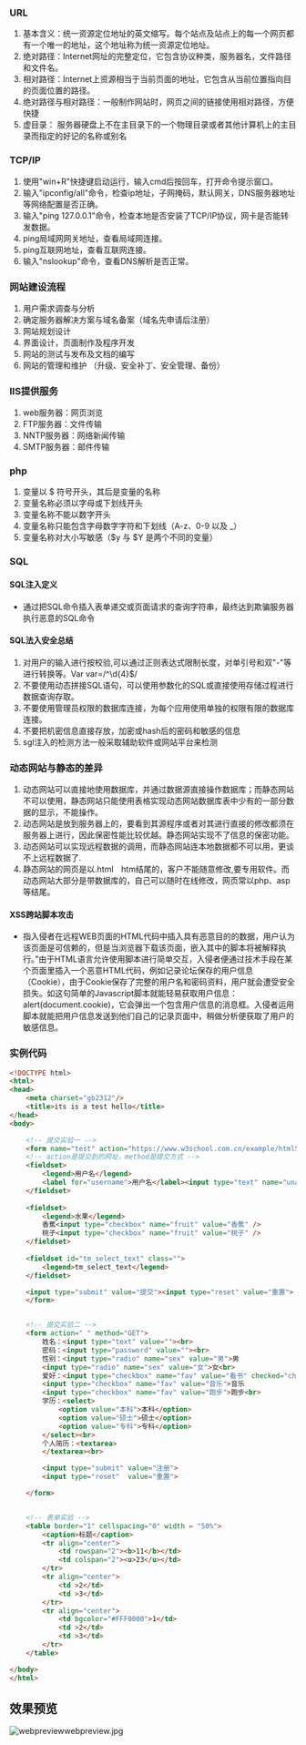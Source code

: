 ### URL

1. 基本含义：统一资源定位地址的英文缩写。每个站点及站点上的每一个网页都有一个唯一的地址，这个地址称为统一资源定位地址。
2. 绝对路径：Internet网址的完整定位，它包含协议种类，服务器名，文件路径和文件名。
3. 相对路径：Internet上资源相当于当前页面的地址，它包含从当前位置指向目的页面位置的路径。
4. 绝对路径与相对路径：一般制作网站时，网页之间的链接使用相对路径，方便快捷  
5. 虚目录： 服务器硬盘上不在主目录下的一个物理目录或者其他计算机上的主目录而指定的好记的名称或别名

###  TCP/IP
1. 使用"win+R"快捷键启动运行，输入cmd后按回车，打开命令提示窗口。
2. 输入"ipconfig/all"命令，检查ip地址，子网掩码，默认网关，DNS服务器地址等网络配置是否正确。
3. 输入"ping 127.0.0.1"命令，检查本地是否安装了TCP/IP协议，网卡是否能转发数据。
4. ping局域网网关地址，查看局域网连接。
5. ping互联网地址，查看互联网连接。
6. 输入"nslookup"命令，查看DNS解析是否正常。

###  网站建设流程
1. 用户需求调查与分析
2. 确定服务器解决方案与域名备案（域名先申请后注册）
3. 网站规划设计
4. 界面设计，页面制作及程序开发
3. 网站的测试与发布及文档的编写
4. 网站的管理和维护 （升级、安全补丁、安全管理、备份）

### IIS提供服务
1. web服务器：网页浏览
2. FTP服务器：文件传输
3. NNTP服务器：网络新闻传输
4. SMTP服务器：邮件传输

### php
1. 变量以 $ 符号开头，其后是变量的名称
2. 变量名称必须以字母或下划线开头
3. 变量名称不能以数字开头
4. 变量名称只能包含字母数字字符和下划线（A-z、0-9 以及 _）
5. 变量名称对大小写敏感（$y 与 $Y 是两个不同的变量）

### SQL
#### SQL注入定义
* 通过把SQL命令插入表单递交或页面请求的查询字符串，最终达到欺骗服务器执行恶意的SQL命令


#### SQL法入安全总结
1. 对用户的输入进行按校验,可以通过正则表达式限制长度，对单引号和双"-"等进行转换等。Var var=/^\d{4}$/
2. 不要使用动态拼接SQL语句，可以使用参数化的SQL或直接使用存储过程进行数据查询存取。
3. 不要使用管理员权限的数据库连接，为每个应用使用单独的权限有限的数据库连接。
4. 不要把机密信息直接存放，加密或hash后的密码和敏感的信息
5. sgl注入的检测方法一般采取辅助软件或网站平台来检测

###  动态网站与静态的差异
1. 动态网站可以直接地使用数据库，并通过数据源直接操作数据库；而静态网站不可以使用，静态网站只能使用表格实现动态网站数据库表中少有的一部分数据的显示，不能操作。
2. 动态网站是放到服务器上的，要看到其源程序或者对其进行直接的修改都须在服务器上进行，因此保密性能比较优越。静态网站实现不了信息的保密功能。
3. 动态网站可以实现远程数据的调用，而静态网站连本地数据都不可以用，更谈不上远程数据了.
4. 静态网站的网页是以.html　htm结尾的，客户不能随意修改,要专用软件。而动态网站大部分是带数据库的，自己可以随时在线修改，网页常以php、asp等结尾。


#### XSS跨站脚本攻击
* 指入侵者在远程WEB页面的HTML代码中插入具有恶意目的的数据，用户认为该页面是可信赖的，但是当浏览器下载该页面，嵌入其中的脚本将被解释执行。”由于HTML语言允许使用脚本进行简单交互，入侵者便通过技术手段在某个页面里插入一个恶意HTML代码，例如记录论坛保存的用户信息（Cookie），由于Cookie保存了完整的用户名和密码资料，用户就会遭受安全损失。如这句简单的Javascript脚本就能轻易获取用户信息：alert(document.cookie)，它会弹出一个包含用户信息的消息框。入侵者运用脚本就能把用户信息发送到他们自己的记录页面中，稍做分析便获取了用户的敏感信息。

### 实例代码
```html
<!DOCTYPE html>
<html>
<head>
    <meta charset="gb2312"/>
    <title>its is a test hello</title>
</head>
<body>

    <!-- 提交实验一 -->
    <form name="test" action="https://www.w3school.com.cn/example/html5/demo_form.asp" method="GET">
    <!-- action是提交到的网址，method是提交方式 -->
    <fieldset>
        <legend>用户名</legend>
        <label for="username">用户名</label><input type="text" name="uname" id="username"/>
    </fieldset>
    
    <fieldset>
        <legend>水果</legend>
        香蕉<input type="checkbox" name="fruit" value="香蕉" />
        桃子<input type="checkbox" name="fruit" value="桃子" />
    </fieldset>
    
    <fieldset id="tm_select_text" class="">
        <legend>tm_select_text</legend>
    </fieldset>

    <input type="submit" value="提交"><input type="reset" value="重置">
    </form>


    <!-- 提交实验二 -->
    <form action=" " method="GET">
        姓名：<input type="text" value=""><br>
        密码：<input type="password" value=""><br>    
        性别：<input type="radio" name="sex" value="男">男
        <input type="radio" name="sex" value="女">女<br>
        爱好：<input type="checkbox" name="fav" value="看书" checked="checked">看书
        <input type="checkbox" name="fav" value="音乐">音乐
        <input type="checkbox" name="fav" value="跑步">跑步<br>
        学历：<select>
            <option value="本科">本科</option>
            <option value="硕士">硕士</option>
            <option value="专科">专科</option>
        </select><br>
        个人简历：<textarea>
        </textarea><br>

        <input type="submit" value="注册">
        <input type="reset"  value="重置">

    </form>


    <!-- 表单实验 -->
    <table border="1" cellspacing="0" width = "50%">
        <caption>标题</caption>
        <tr align="center">
            <td rowspan="2"><b>11</b></td>
            <td colspan="2"><u>23</u></td>
        </tr>
        <tr align="center">
            <td >2</td>
            <td >3</td>
        </tr>
        <tr align="center">
            <td bgcolor="#FFF0000">1</td>
            <td >2</td>
            <td >3</td>
        </tr>
    </table>

</body>
</html>
```

## 效果预览

![webpreview](..\..\..\..\pics\wp\webpreview.jpg)webpreview.jpg